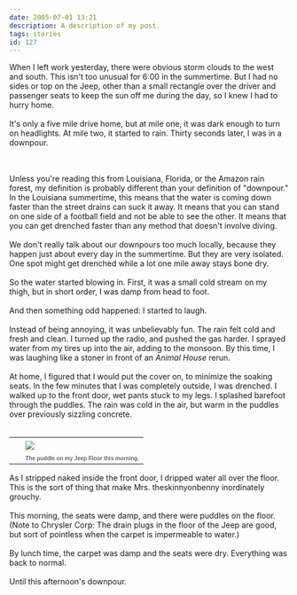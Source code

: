 ```yaml
---
date: 2005-07-01 13:21
description: A description of my post.
tags: stories
id: 127
---
```

When I left work yesterday, there were obvious storm clouds to the west and south.  This isn't too unusual for 6:00 in the summertime.  But I had no sides or top on the Jeep, other than a small rectangle over the driver and passenger seats to keep the sun off me during the day, so I knew I had to hurry home.<br />
<br />
It's only a five mile drive home, but at mile one, it was dark enough to turn on headlights.  At mile two, it started to rain.  Thirty seconds later, I was in a downpour.
<!--more--><br /><br />Unless you're reading this from Louisiana, Florida, or the Amazon rain forest, my definition is probably different than your definition of "downpour."  In the Louisiana summertime, this means that the water is coming down faster than the street drains can suck it away.  It means that you can stand on one side of a football field and not be able to see the other.  It means that you can get drenched faster than any method that doesn't involve diving.<br />
<br />
We don't really talk about our downpours too much locally, because they happen just about every day in the summertime.  But they are very isolated.  One spot might get drenched while a lot one mile away stays bone dry.<br />
<br />
So the water started blowing in.  First, it was a small cold stream on my thigh, but in short order, I was damp from head to foot.<br />
<br />
And then something odd happened:  I started to laugh.<br />
<br />
Instead of being annoying, it was unbelievably fun.  The rain felt cold and fresh and clean.  I turned up the radio, and pushed the gas harder.  I sprayed water from my tires up into the air, adding to the monsoon.  By this time, I was laughing like a stoner in front of an <i>Animal House</i> rerun.<br />
<br />
At home, I figured that I would put the cover on, to minimize the soaking seats.  In the few minutes that I was completely outside, I was drenched.  I walked up to the front door, wet pants stuck to my legs.  I splashed barefoot through the puddles.  The rain was cold in the air, but warm in the puddles over previously sizzling concrete.<br />
<br />
<table cellpadding=0 cellspacing=0 border=0 align=right><tr><td width=5 rowspan=2><spacer type=block width=5 height=1></spacer></td><td><img src="/img/jeepfloor.jpg" aborder=0 vspace=4/></td></tr><tr><td><font face="verdana, arial, geneva" size=1 color=#666666><b>The puddle on my Jeep Floor this morning.</b></font></td></tr></table><br />
<br />
As I stripped naked inside the front door, I dripped water all over the floor.  This is the sort of thing that make Mrs. theskinnyonbenny inordinately grouchy.<br />
<br />
This morning, the seats were damp, and there were puddles on the floor.  (Note to Chrysler Corp:  The drain plugs in the floor of the Jeep are good, but sort of pointless when the carpet is impermeable to water.)<br />
<br />
By lunch time, the carpet was damp and the seats were dry.  Everything was back to normal.<br />
<br />
Until this afternoon's downpour.<br />

